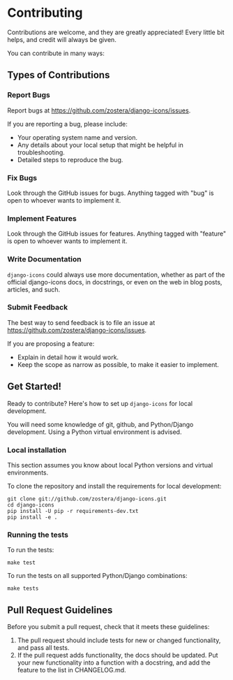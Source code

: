 # Contributing

Contributions are welcome, and they are greatly appreciated! Every
little bit helps, and credit will always be given.

You can contribute in many ways:

## Types of Contributions

### Report Bugs

Report bugs at <https://github.com/zostera/django-icons/issues>.

If you are reporting a bug, please include:

- Your operating system name and version.
- Any details about your local setup that might be helpful in troubleshooting.
- Detailed steps to reproduce the bug.

### Fix Bugs

Look through the GitHub issues for bugs. Anything tagged with \"bug\" is open to whoever wants to implement it.

### Implement Features

Look through the GitHub issues for features. Anything tagged with \"feature\" is open to whoever wants to implement it.

### Write Documentation

`django-icons` could always use more documentation, whether as part of the official django-icons docs, in docstrings, or even on the web in blog posts, articles, and such.

### Submit Feedback

The best way to send feedback is to file an issue at
<https://github.com/zostera/django-icons/issues>.

If you are proposing a feature:

- Explain in detail how it would work.
- Keep the scope as narrow as possible, to make it easier to implement.

## Get Started!

Ready to contribute? Here\'s how to set up `django-icons` for local development.

You will need some knowledge of git, github, and Python/Django development. Using a Python virtual environment is advised.

### Local installation

This section assumes you know about local Python versions and virtual environments.

To clone the repository and install the requirements for local development:

```console
git clone git://github.com/zostera/django-icons.git
cd django-icons
pip install -U pip -r requirements-dev.txt
pip install -e .
```

### Running the tests

To run the tests:

```console
make test
```

To run the tests on all supported Python/Django combinations:

```console
make tests
```

## Pull Request Guidelines

Before you submit a pull request, check that it meets these guidelines:

1. The pull request should include tests for new or changed functionality, and pass all tests.
2. If the pull request adds functionality, the docs should be updated. Put your new functionality into a function with a docstring, and add the feature to the list in CHANGELOG.md.
